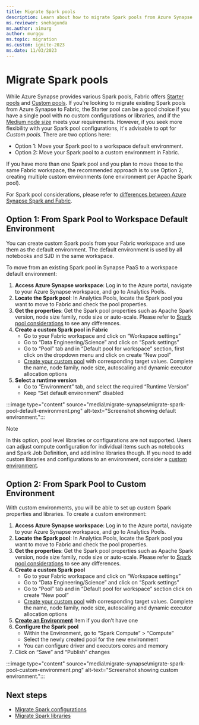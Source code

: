 ```yaml
---
title: Migrate Spark pools
description: Learn about how to migrate Spark pools from Azure Synapse Spark to Fabric.
ms.reviewer: snehagunda
ms.author: aimurg
author: murggu
ms.topic: migration
ms.custom: ignite-2023
ms.date: 11/03/2023
---
```


# Migrate Spark pools

While Azure Synapse provides various Spark pools, Fabric offers [Starter pools](configure-starter-pools.md) and [Custom pools](create-custom-spark-pools.md). If you're looking to migrate existing Spark pools from Azure Synapse to Fabric, the Starter pool can be a good choice if you have a single pool with no custom configurations or libraries, and if the [Medium node size](spark-compute.md) meets your requirements. However, if you seek more flexibility with your Spark pool configurations, it's advisable to opt for *Custom pools*. There are two options here: 

* Option 1: Move your Spark pool to a workspace default environment.
* Option 2: Move your Spark pool to a custom environment in Fabric. 

If you have more than one Spark pool and you plan to move those to the same Fabric workspace, the recommended approach is to use Option 2, creating multiple custom environments (one environment per Apache Spark pool).

For Spark pool considerations, please refer to [differences between Azure Synapse Spark and Fabric](TBC).

## Option 1: From Spark Pool to Workspace Default Environment

You can create custom Spark pools from your Fabric workspace and use them as the default environment. The default environment is used by all notebooks and SJD in the same workspace. 

To move from an existing Spark pool in Synapse PaaS to a workspace default environment:

1. **Access Azure Synapse workspace**: Log in to the Azure portal, navigate to your Azure Synapse workspace, and go to Analytics Pools.
1.	**Locate the Spark pool**: In Analytics Pools, locate the Spark pool you want to move to Fabric and check the pool properties. 
1.	**Get the properties**: Get the Spark pool properties such as Apache Spark version, node size family, node size or auto-scale. Please refer to [Spark pool considerations](TBC) to see any differences.
1.	**Create a custom Spark pool in Fabric**
    * Go to your Fabric workspace and click on “Workspace settings”
    * Go to “Data Engineering/Science” and click on “Spark settings”
    * Go to “Pool” tab and in “Default pool for workspace” section, first click on the dropdown menu and click on create “New pool”
    * [Create your custom pool](create-custom-spark-pools.md) with corresponding target values. Complete the name, node family, node size, autoscaling and dynamic executor allocation options
5.	**Select a runtime version**
    * Go to “Environment” tab, and select the required “Runtime Version”
    * Keep “Set default environment” disabled

:::image type="content" source="media\migrate-synapse\migrate-spark-pool-default-environment.png" alt-text="Screenshot showing default environment.":::

> [!NOTE]
> In this option, pool level libraries or configurations are not supported. Users can adjust compute configuration for individual items such as notebooks and Spark Job Definition, and add inline libraries though. If you need to add custom libraries and configurations to an environment, consider a [custom environment](TBC).

## Option 2: From Spark Pool to Custom Environment

With custom environments, you will be able to set up custom Spark properties and libraries. To create a custom environment:

1.	**Access Azure Synapse workspace**: Log in to the Azure portal, navigate to your Azure Synapse workspace, and go to Analytics Pools.
1.	**Locate the Spark pool**: In Analytics Pools, locate the Spark pool you want to move to Fabric and check the pool properties. 
1.	**Get the properties**: Get the Spark pool properties such as Apache Spark version, node size family, node size or auto-scale. Please refer to [Spark pool considerations](TBC) to see any differences.
1.	**Create a custom Spark pool**
    * Go to your Fabric workspace and click on “Workspace settings”
    * Go to “Data Engineering/Science” and click on “Spark settings”
    * Go to “Pool” tab and in “Default pool for workspace” section click on create “New pool”
    * [Create your custom pool](create-custom-spark-pools.md) with corresponding target values. Complete the name, node family, node size, autoscaling and dynamic executor allocation options
1.	**[Create an Environment](TBC)** item if you don’t have one
1.	**Configure the Spark pool**
    * Within the Environment, go to “Spark Compute” > “Compute”
    * Select the newly created pool for the new environment
    * You can configure driver and executors cores and memory 
1.	Click on “Save” and “Publish” changes

:::image type="content" source="media\migrate-synapse\migrate-spark-pool-custom-environment.png" alt-text="Screenshot showing custom environment.":::

## Next steps

- [Migrate Spark configurations](migrate-synapse-spark-configurations.md)
- [Migrate Spark libraries](migrate-synapse-spark-libraries.md)